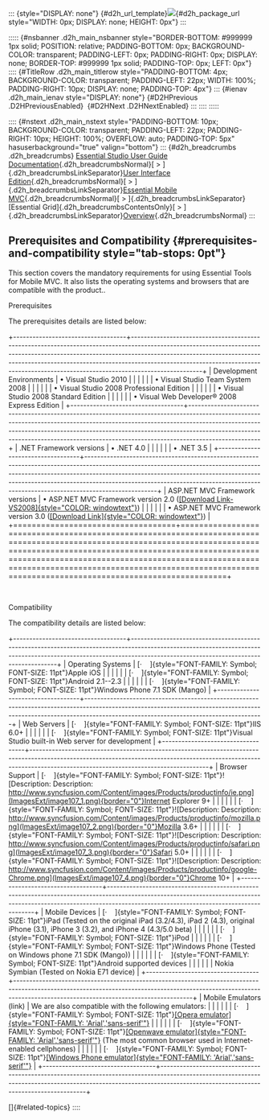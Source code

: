 ::: {style="DISPLAY: none"}
[](ms-xhelp:///?Id=d2h_url_template){#d2h_url_template}![](!package_url!){#d2h_package_url style="WIDTH: 0px; DISPLAY: none; HEIGHT: 0px"}
:::

::::: {#nsbanner .d2h_main_nsbanner style="BORDER-BOTTOM: #999999 1px solid; POSITION: relative; PADDING-BOTTOM: 0px; BACKGROUND-COLOR: transparent; PADDING-LEFT: 0px; PADDING-RIGHT: 0px; DISPLAY: none; BORDER-TOP: #999999 1px solid; PADDING-TOP: 0px; LEFT: 0px"}
:::: {#TitleRow .d2h_main_titlerow style="PADDING-BOTTOM: 4px; BACKGROUND-COLOR: transparent; PADDING-LEFT: 22px; WIDTH: 100%; PADDING-RIGHT: 10px; DISPLAY: none; PADDING-TOP: 4px"}
::: {#ienav .d2h_main_ienav style="DISPLAY: none"}
[](ms-xhelp:///?Id=510ad831-2519-4bea-827e-dcb9fcf62781){#D2HPrevious .D2HPreviousEnabled}  [](ms-xhelp:///?Id=624a2d0c-5c9e-43a2-9dde-c6bcad25d3c4){#D2HNext .D2HNextEnabled}
:::
::::
:::::

:::: {#nstext .d2h_main_nstext style="PADDING-BOTTOM: 10px; BACKGROUND-COLOR: transparent; PADDING-LEFT: 22px; PADDING-RIGHT: 10px; HEIGHT: 100%; OVERFLOW: auto; PADDING-TOP: 5px" hasuserbackground="true" valign="bottom"}
::: {#d2h_breadcrumbs .d2h_breadcrumbs}
[Essential Studio User Guide Documentation](ms-xhelp:///?Id=12457748-09e3-4d74-a240-8e049cedf030){.d2h_breadcrumbsNormal}[ \> ]{.d2h_breadcrumbsLinkSeparator}[User Interface Edition](ms-xhelp:///?Id=c29296b7-531c-413b-a0ec-488ca1f7f669){.d2h_breadcrumbsNormal}[ \> ]{.d2h_breadcrumbsLinkSeparator}[Essential Mobile MVC](ms-xhelp:///?Id=74df42e3-5434-4590-9be6-3ae2f911cbbc){.d2h_breadcrumbsNormal}[ \> ]{.d2h_breadcrumbsLinkSeparator}[Essential Grid]{.d2h_breadcrumbsContentsOnly}[ \> ]{.d2h_breadcrumbsLinkSeparator}[Overview](ms-xhelp:///?Id=6b0ec897-c25c-433c-bde8-5e513740bd92){.d2h_breadcrumbsNormal}
:::

## Prerequisites and Compatibility {#prerequisites-and-compatibility style="tab-stops: 0pt"}

This section covers the mandatory requirements for using Essential Tools for Mobile MVC. It also lists the operating systems and browsers that are compatible with the product..

Prerequisites

The prerequisites details are listed below:

+-----------------------------------+----------------------------------------------------------------------------------------------------------------------------------------------------------------------------------------------------------------------------------------------------------------------------------------------------------------------------------------------+
| Development Environments          | • Visual Studio 2010                                                                                                                                                                                                                                                                                                                         |
|                                   |                                                                                                                                                                                                                                                                                                                                              |
|                                   | • Visual Studio Team System 2008                                                                                                                                                                                                                                                                                                             |
|                                   |                                                                                                                                                                                                                                                                                                                                              |
|                                   | • Visual Studio 2008 Professional Edition                                                                                                                                                                                                                                                                                                    |
|                                   |                                                                                                                                                                                                                                                                                                                                              |
|                                   | • Visual Studio 2008 Standard Edition                                                                                                                                                                                                                                                                                                        |
|                                   |                                                                                                                                                                                                                                                                                                                                              |
|                                   | • Visual Web Developer® 2008 Express Edition                                                                                                                                                                                                                                                                                                 |
+-----------------------------------+----------------------------------------------------------------------------------------------------------------------------------------------------------------------------------------------------------------------------------------------------------------------------------------------------------------------------------------------+
| .NET Framework versions           | • .NET 4.0                                                                                                                                                                                                                                                                                                                                   |
|                                   |                                                                                                                                                                                                                                                                                                                                              |
|                                   | • .NET 3.5                                                                                                                                                                                                                                                                                                                                   |
+-----------------------------------+----------------------------------------------------------------------------------------------------------------------------------------------------------------------------------------------------------------------------------------------------------------------------------------------------------------------------------------------+
| ASP.NET MVC Framework versions    | • ASP.NET MVC Framework version 2.0 ([[Download Link-VS2008]{style="COLOR: windowtext"}](http://www.microsoft.com/downloads/info.aspx?na=41&srcfamilyid=c9ba1fe1-3ba8-439a-9e21-def90a8615a9&srcdisplaylang=en&u=http%3a%2f%2fdownload.microsoft.com%2fdownload%2f7%2fB%2f1%2f7B11DE4E-0247-448E-8D39-7C9B12ABA1FF%2fAspNetMVC2_VS2008.exe)) |
|                                   |                                                                                                                                                                                                                                                                                                                                              |
|                                   | • ASP.NET MVC Framework version 3.0 ([[Download Link]{style="COLOR: windowtext"}](http://download.microsoft.com/download/3/4/A/34A8A203-BD4B-44A2-AF8B-CA2CFCB311CC/AspNetMVC3Setup.exe))                                                                                                                                                    |
+===================================+==============================================================================================================================================================================================================================================================================================================================================+

 

Compatibility

The compatibility details are listed below:

+-----------------------------------+-------------------------------------------------------------------------------------------------------------------------------------------------------------------------------------------------------------------+
| Operating Systems                 | [·    ]{style="FONT-FAMILY: Symbol; FONT-SIZE: 11pt"}Apple iOS                                                                                                                                                    |
|                                   |                                                                                                                                                                                                                   |
|                                   | [·    ]{style="FONT-FAMILY: Symbol; FONT-SIZE: 11pt"}Android 2.1--2.3                                                                                                                                             |
|                                   |                                                                                                                                                                                                                   |
|                                   | [·    ]{style="FONT-FAMILY: Symbol; FONT-SIZE: 11pt"}Windows Phone 7.1 SDK (Mango)                                                                                                                                |
+-----------------------------------+-------------------------------------------------------------------------------------------------------------------------------------------------------------------------------------------------------------------+
| Web Servers                       | [·    ]{style="FONT-FAMILY: Symbol; FONT-SIZE: 11pt"}IIS 6.0+                                                                                                                                                     |
|                                   |                                                                                                                                                                                                                   |
|                                   | [·    ]{style="FONT-FAMILY: Symbol; FONT-SIZE: 11pt"}Visual Studio built-in Web server for development                                                                                                            |
+-----------------------------------+-------------------------------------------------------------------------------------------------------------------------------------------------------------------------------------------------------------------+
| Browser Support                   | [·    ]{style="FONT-FAMILY: Symbol; FONT-SIZE: 11pt"}![Description: Description: http://www.syncfusion.com/Content/images/Products/productinfo/ie.png](ImagesExt/image107_1.png){border="0"}Internet Explorer 9+  |
|                                   |                                                                                                                                                                                                                   |
|                                   | [·    ]{style="FONT-FAMILY: Symbol; FONT-SIZE: 11pt"}![Description: Description: http://www.syncfusion.com/Content/images/Products/productinfo/mozilla.png](ImagesExt/image107_2.png){border="0"}Mozilla 3.6+     |
|                                   |                                                                                                                                                                                                                   |
|                                   | [·    ]{style="FONT-FAMILY: Symbol; FONT-SIZE: 11pt"}![Description: Description: http://www.syncfusion.com/Content/images/Products/productinfo/safari.png](ImagesExt/image107_3.png){border="0"}Safari 5.0+       |
|                                   |                                                                                                                                                                                                                   |
|                                   | [·    ]{style="FONT-FAMILY: Symbol; FONT-SIZE: 11pt"}![Description: Description: http://www.syncfusion.com/Content/images/Products/productinfo/google-Chrome.png](ImagesExt/image107_4.png){border="0"}Chrome 10+ |
+-----------------------------------+-------------------------------------------------------------------------------------------------------------------------------------------------------------------------------------------------------------------+
| Mobile Devices                    | [·    ]{style="FONT-FAMILY: Symbol; FONT-SIZE: 11pt"}iPad (Tested on the original iPad (3.2/4.3), iPad 2 (4.3), original iPhone (3.1), iPhone 3 (3.2), and iPhone 4 (4.3/5.0 beta)                                |
|                                   |                                                                                                                                                                                                                   |
|                                   | [·    ]{style="FONT-FAMILY: Symbol; FONT-SIZE: 11pt"}iPod                                                                                                                                                         |
|                                   |                                                                                                                                                                                                                   |
|                                   | [·    ]{style="FONT-FAMILY: Symbol; FONT-SIZE: 11pt"}Windows Phone (Tested on Windows phone 7.1 SDK (Mango))                                                                                                      |
|                                   |                                                                                                                                                                                                                   |
|                                   | [·    ]{style="FONT-FAMILY: Symbol; FONT-SIZE: 11pt"}Android supported devices                                                                                                                                    |
|                                   |                                                                                                                                                                                                                   |
|                                   | Nokia Symbian (Tested on Nokia E71 device)                                                                                                                                                                        |
+-----------------------------------+-------------------------------------------------------------------------------------------------------------------------------------------------------------------------------------------------------------------+
| Mobile Emulators (link)           | We are also compatible with the following emulators:                                                                                                                                                              |
|                                   |                                                                                                                                                                                                                   |
|                                   | [·    ]{style="FONT-FAMILY: Symbol; FONT-SIZE: 11pt"}[[Opera emulator]{style="FONT-FAMILY: 'Arial','sans-serif'"}](http://www.opera.com/developer/tools/mobile/)                                                  |
|                                   |                                                                                                                                                                                                                   |
|                                   | [·    ]{style="FONT-FAMILY: Symbol; FONT-SIZE: 11pt"}[[Openwave emulator]{style="FONT-FAMILY: 'Arial','sans-serif'"}](http://www.openwave.com/) (The most common browser used in Internet-enabled cellphones)     |
|                                   |                                                                                                                                                                                                                   |
|                                   | [·    ]{style="FONT-FAMILY: Symbol; FONT-SIZE: 11pt"}[[Windows Phone emulator]{style="FONT-FAMILY: 'Arial','sans-serif'"}](http://www.microsoft.com/download/en/details.aspx?displaylang=en&id=27570)             |
+-----------------------------------+-------------------------------------------------------------------------------------------------------------------------------------------------------------------------------------------------------------------+

[]{#related-topics}
::::
